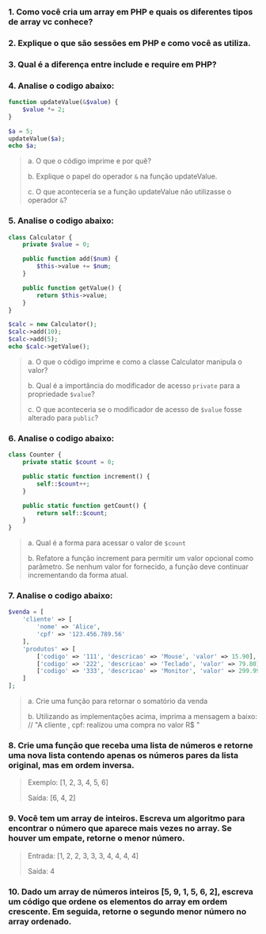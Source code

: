 ### 1. Como você cria um array em PHP e quais os diferentes tipos de array vc conhece?

### 2. Explique o que são sessões em PHP e como você as utiliza.

### 3. Qual é a diferença entre include e require em PHP?

### 4. Analise o codigo abaixo:
```php
function updateValue(&$value) {
    $value *= 2;
}

$a = 5;
updateValue($a);
echo $a;
```

>a. O que o código imprime e por quê?
>
>b. Explique o papel do operador `&` na função updateValue.
>
>c. O que aconteceria se a função updateValue não utilizasse o operador `&`?
 
 
### 5. Analise o codigo abaixo:
```php
class Calculator {
    private $value = 0;

    public function add($num) {
        $this->value += $num;
    }

    public function getValue() {
        return $this->value;
    }
}

$calc = new Calculator();
$calc->add(10);
$calc->add(5);
echo $calc->getValue();
```
>a. O que o código imprime e como a classe Calculator manipula o valor?
>
>b. Qual é a importância do modificador de acesso `private` para a propriedade `$value`?
>
>c. O que aconteceria se o modificador de acesso de `$value` fosse alterado para `public`?



### 6. Analise o codigo abaixo:
```php
class Counter {
    private static $count = 0;

    public static function increment() {
        self::$count++;
    }

    public static function getCount() {
        return self::$count;
    }
}
```

>a. Qual é a forma para acessar o valor de `$count`
>
>b. Refatore a função increment para permitir um valor opcional como parâmetro. Se nenhum valor for fornecido, a função deve continuar incrementando da forma atual.

### 7. Analise o codigo abaixo:
```php
$venda = [
    'cliente' => [
        'nome' => 'Alice', 
        'cpf' => '123.456.789.56'
    ],
    'produtos' => [
        ['codigo' => '111', 'descricao' => 'Mouse', 'valor' => 15.90],
        ['codigo' => '222', 'descricao' => 'Teclado', 'valor' => 79.80],
        ['codigo' => '333', 'descricao' => 'Monitor', 'valor' => 299.99],
    ]
];
```

>a. Crie uma função para retornar o somatório da venda
>
>b. Utilizando as implementações acima, imprima a mensagem a baixo:
// "A cliente <nomeCliente>, cpf: <cpf> realizou uma compra no valor R$ <somatorio>"


### 8. Crie uma função que receba uma lista de números e retorne uma nova lista contendo apenas os números pares da lista original, mas em ordem inversa.
>Exemplo: [1, 2, 3, 4, 5, 6]
>
>Saída: [6, 4, 2]

### 9. Você tem um array de inteiros. Escreva um algoritmo para encontrar o número que aparece mais vezes no array. Se houver um empate, retorne o menor número.
>Entrada: [1, 2, 2, 3, 3, 3, 4, 4, 4, 4]
>
>Saída: 4

### 10. Dado um array de números inteiros [5, 9, 1, 5, 6, 2], escreva um código que ordene os elementos do array em ordem crescente. Em seguida, retorne o segundo menor número no array ordenado.

